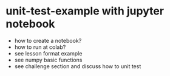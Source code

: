 # unit-test-example with jupyter notebook

* how to create a notebook?
* how to run at colab?
* see lesson format example
* see numpy basic functions
* see challenge section and discuss how to unit test
